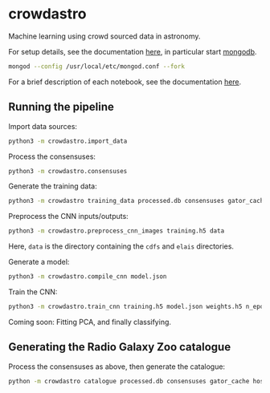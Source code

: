 # crowdastro
Machine learning using crowd sourced data in astronomy.

For setup details, see the documentation [here](docs/setup.md), in particular start
[mongodb](https://www.mongodb.com/).
```bash
mongod --config /usr/local/etc/mongod.conf --fork
```

For a brief description of each notebook, see the documentation [here](docs/notebooks.md).

## Running the pipeline

Import data sources:

```bash
python3 -m crowdastro.import_data
```

Process the consensuses:

```bash
python3 -m crowdastro.consensuses
```

Generate the training data:

```bash
python3 -m crowdastro training_data processed.db consensuses gator_cache training.h5 --atlas
```

Preprocess the CNN inputs/outputs:

```bash
python3 -m crowdastro.preprocess_cnn_images training.h5 data
```

Here, `data` is the directory containing the `cdfs` and `elais` directories.

Generate a model:

```bash
python3 -m crowdastro.compile_cnn model.json
```

Train the CNN:

```bash
python3 -m crowdastro.train_cnn training.h5 model.json weights.h5 n_epochs batch_size
```

Coming soon: Fitting PCA, and finally classifying.

## Generating the Radio Galaxy Zoo catalogue

Process the consensuses as above, then generate the catalogue:

```bash
python -m crowdastro catalogue processed.db consensuses gator_cache hosts radio_components --atlas
```
